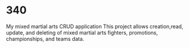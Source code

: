 # 340
My mixed martial arts CRUD application
This project allows creation,read, update, and deleting of mixed martial arts fighters, promotions, championships, and teams data.
